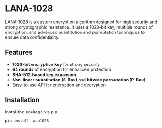 # LANA-1028

LANA-1028 is a custom encryption algorithm designed for high security and strong cryptographic resistance. It uses a 1028-bit key, multiple rounds of encryption, and advanced substitution and permutation techniques to ensure data confidentiality.

## Features

- **1028-bit encryption key** for strong security
- **64 rounds** of encryption for enhanced protection
- **SHA-512-based key expansion**
- **Non-linear substitution (S-Box)** and **bitwise permutation (P-Box)**
- Easy-to-use API for encryption and decryption

## Installation

Install the package via pip:

```bash
pip install lana1028
